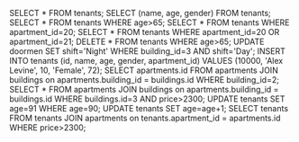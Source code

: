 SELECT * FROM tenants;
SELECT (name, age, gender) FROM tenants;
SELECT * FROM tenants WHERE age>65;
SELECT * FROM tenants WHERE apartment_id=20;
SELECT * FROM tenants WHERE apartment_id=20 OR apartment_id=21;
DELETE * FROM tenants WHERE age>65;
UPDATE doormen SET shift='Night' WHERE building_id=3 AND shift='Day';
INSERT INTO tenants (id, name, age, gender, apartment_id) VALUES (10000, 'Alex Levine', 10, 'Female', 72);
SELECT apartments.id FROM apartments JOIN buildings on apartments.building_id = buildings.id WHERE building_id=2;
SELECT * FROM apartments JOIN buildings on apartments.building_id = buildings.id WHERE buildings.id=3 AND price>2300;
UPDATE tenants SET age=91 WHERE age=90;
UPDATE tenants SET age=age+1;
SELECT tenants FROM tenants JOIN apartments on tenants.apartment_id = apartments.id WHERE price>2300;
